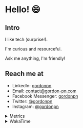 # Hello! 😄

## Intro

I like tech (surprise!).

I'm curious and resourceful.

Ask me anything, I'm friendly!

## Reach me at

- LinkedIn: [gordonpn](https://www.linkedin.com/in/gordonpn/)
- Email: [contact@gordon-pn.com](mailto:contact@gordon-pn.com)
- Facebook Messenger: [gordonpn](https://www.messenger.com/t/Gordonpn)
- Twitter: [@gordonpn](https://twitter.com/Gordonpn)
- Instagram: [@gordonpn](https://www.instagram.com/gordonpn/)

<details>
  <summary>Metrics</summary>

  <img align="center" src="https://github.com/gordonpn/gordonpn/blob/master/github-metrics.svg" alt="GitHub Metrics">

</details>

<details>
  <summary>WakaTime</summary>

  <!--START_SECTION:waka-->
📊 **This Week I Spent My Time On** 

```text
💬 Programming Languages: 
Java                     13 hrs 23 mins      ████████████████████░░░░░   78.05 % 
Text                     1 hr 47 mins        ███░░░░░░░░░░░░░░░░░░░░░░   10.45 % 
YAML                     54 mins             █░░░░░░░░░░░░░░░░░░░░░░░░   05.33 % 
Groovy                   35 mins             █░░░░░░░░░░░░░░░░░░░░░░░░   03.47 % 
SQL                      10 mins             ░░░░░░░░░░░░░░░░░░░░░░░░░   01.00 % 

🔥 Editors: 
IntelliJ IDEA            17 hrs 3 mins       █████████████████████████   99.48 % 
VS Code                  5 mins              ░░░░░░░░░░░░░░░░░░░░░░░░░   00.52 % 
```


 Last Updated on 02/12/2024 16:29:00 UTC
<!--END_SECTION:waka-->
</details>
